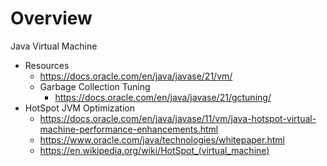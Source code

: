 # Overview

Java Virtual Machine

- Resources
    + https://docs.oracle.com/en/java/javase/21/vm/
    + Garbage Collection Tuning
        * https://docs.oracle.com/en/java/javase/21/gctuning/
- HotSpot JVM Optimization
    + https://docs.oracle.com/en/java/javase/11/vm/java-hotspot-virtual-machine-performance-enhancements.html
    + https://www.oracle.com/java/technologies/whitepaper.html
    + https://en.wikipedia.org/wiki/HotSpot_(virtual_machine)
